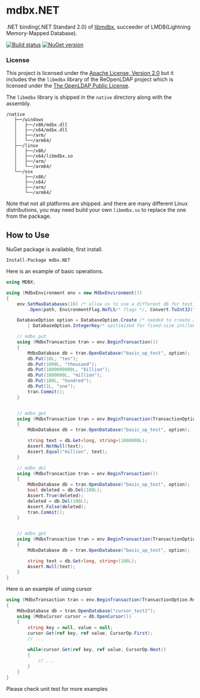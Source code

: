 # mdbx.NET

.NET binding(.NET Standard 2.0) of [libmdbx](https://github.com/leo-yuriev/libmdbx), succeeder of LMDB(Lightning Memory-Mapped Database).

[![Build status](https://ci.appveyor.com/api/projects/status/7nyn3s6fspk8j6o2/branch/master?svg=true)](https://ci.appveyor.com/project/wangjia184/mdbx-net/branch/master) [![NuGet version](https://img.shields.io/nuget/v/mdbx.NET.svg)](https://www.nuget.org/packages/mdbx.NET/) 

### License

This project is licensed under the [Apache License, Version 2.0](http://www.apache.org/licenses/LICENSE-2.0.html) but it includes the the `libmdbx` library of the ReOpenLDAP project which is licensed under the [The OpenLDAP Public License](http://www.openldap.org/software/release/license.html).

The `libmdbx` library is shipped in the `native` directory along with the assembly.
```
/native
   ├──/windows
   │   ├──/x86/mdbx.dll
   │   ├──/x64/mdbx.dll
   │   ├──/arm/
   │   └──/arm64/
   ├──/linux
   │   ├──/x86/
   │   ├──/x64/libmdbx.so
   │   ├──/arm/
   │   └──/arm64/
   └──/osx
       ├──/x86/
       ├──/x64/
       ├──/arm/
       └──/arm64/
```
Note that not all platforms are shipped. and there are many different Linux distributions, you may need build your own `libmdbx.so` to replace the one from the package.

## How to Use

NuGet package  is available, first install.
```
Install-Package mdbx.NET
```

Here is an example of basic operations.
```csharp
using MDBX;

using (MdbxEnvironment env = new MdbxEnvironment())
{
    env.SetMaxDatabases(10) /* allow us to use a different db for testing */
        .Open(path, EnvironmentFlag.NoTLS/* flags */, Convert.ToInt32("666", 8)/* permission */ );

    DatabaseOption option = DatabaseOption.Create /* needed to create a new db if not exists */
        | DatabaseOption.IntegerKey/* opitimized for fixed-size int/long key */;

    // mdbx_put
    using (MdbxTransaction tran = env.BeginTransaction())
    {
        MdbxDatabase db = tran.OpenDatabase("basic_op_test", option);
        db.Put(10L, "ten");
        db.Put(1000L, "thousand");
        db.Put(1000000000L, "billion");
        db.Put(1000000L, "million");
        db.Put(100L, "hundred");
        db.Put(1L, "one");
        tran.Commit();
    }


    // mdbx_get
    using (MdbxTransaction tran = env.BeginTransaction(TransactionOption.ReadOnly))
    {
        MdbxDatabase db = tran.OpenDatabase("basic_op_test", option);

        string text = db.Get<long, string>(1000000L);
        Assert.NotNull(text);
        Assert.Equal("million", text);
    }

    // mdbx_del
    using (MdbxTransaction tran = env.BeginTransaction())
    {
        MdbxDatabase db = tran.OpenDatabase("basic_op_test", option);
        bool deleted = db.Del(100L);
        Assert.True(deleted);
        deleted = db.Del(100L);
        Assert.False(deleted);
        tran.Commit();
    }


    // mdbx_get
    using (MdbxTransaction tran = env.BeginTransaction(TransactionOption.ReadOnly))
    {
        MdbxDatabase db = tran.OpenDatabase("basic_op_test", option);

        string text = db.Get<long, string>(100L);
        Assert.Null(text);
    }
}
```

Here is an example of using cursor

```csharp
using (MdbxTransaction tran = env.BeginTransaction(TransactionOption.ReadOnly))
{
    MdbxDatabase db = tran.OpenDatabase("cursor_test1");
    using (MdbxCursor cursor = db.OpenCursor())
    {
        string key = null, value = null;
        cursor.Get(ref key, ref value, CursorOp.First);
        // ...
        
        while(cursor.Get(ref key, ref value, CursorOp.Next))
        {
            // ...
        }
    }
}
```

Please check unit test for more examples

